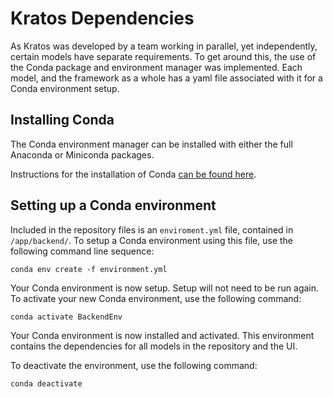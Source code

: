 # Kratos Dependencies

As Kratos was developed by a team working in parallel, yet independently, certain models have separate requirements. To get around this, the use of the Conda package and environment manager was implemented. Each model, and the framework as a whole has a yaml file associated with it for a Conda environment setup.

## Installing Conda

The Conda environment manager can be installed with either the full Anaconda or Miniconda packages.

Instructions for the installation of Conda [can be found here](https://conda.io/projects/conda/en/latest/user-guide/install/index.html#regular-installation).

## Setting up a Conda environment

Included in the repository files is an `enviroment.yml` file, contained in `/app/backend/`. To setup a Conda environment using this file, use the following command line sequence:

    conda env create -f environment.yml

Your Conda environment is now setup. Setup will not need to be run again. To activate your new Conda environment, use the following command:

    conda activate BackendEnv

Your Conda environment is now installed and activated. This environment contains the dependencies for all models in the repository and the UI.

To deactivate the environment, use the following command:

    conda deactivate

